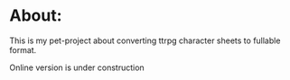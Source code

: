 # About:
This is my pet-project about converting ttrpg character sheets to fullable format.

Online version is under construction
